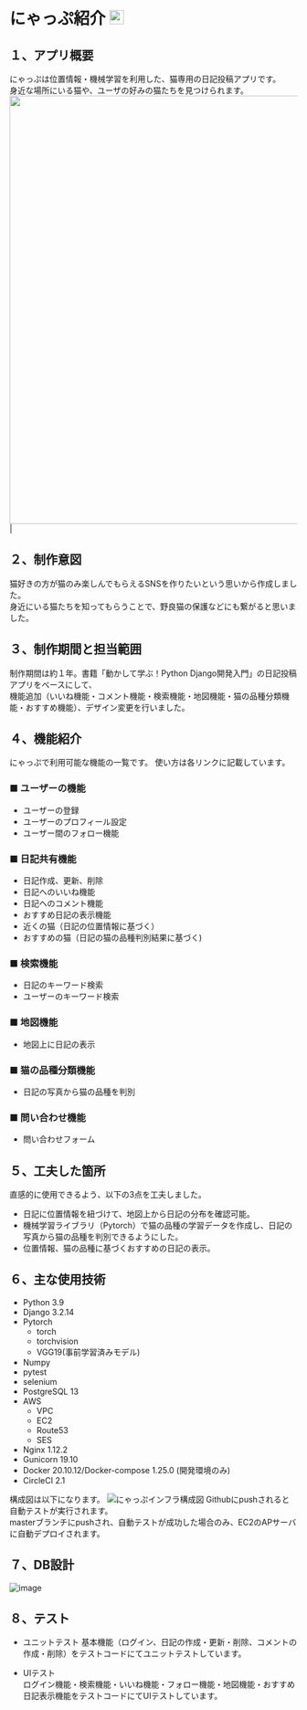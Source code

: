 # にゃっぷ紹介 <img src="https://user-images.githubusercontent.com/112099340/188294475-50ddd4cf-69bf-4c5b-820f-2618ad8f8345.png" width="25px">

## １、アプリ概要
にゃっぷは位置情報・機械学習を利用した、猫専用の日記投稿アプリです。  
身近な場所にいる猫や、ユーザの好みの猫たちを見つけられます。  
<img src="https://user-images.githubusercontent.com/112099340/230686206-7ac1aa37-0713-4911-ae1a-10f13581d721.gif" width="750px">|

## ２、制作意図
猫好きの方が猫のみ楽しんでもらえるSNSを作りたいという思いから作成しました。  
身近にいる猫たちを知ってもらうことで、野良猫の保護などにも繋がると思いました。  

## ３、制作期間と担当範囲
制作期間は約１年。書籍「動かして学ぶ！Python Django開発入門」の日記投稿アプリをベースにして、  
機能追加（いいね機能・コメント機能・検索機能・地図機能・猫の品種分類機能・おすすめ機能）、デザイン変更を行いました。  

## ４、機能紹介
にゃっぷで利用可能な機能の一覧です。
使い方は各リンクに記載しています。
### ■ ユーザーの機能  
- ユーザーの登録
- ユーザーのプロフィール設定
- ユーザー間のフォロー機能

### ■ 日記共有機能
- 日記作成、更新、削除
- 日記へのいいね機能
- 日記へのコメント機能
- おすすめ日記の表示機能
 - 近くの猫（日記の位置情報に基づく）
 - おすすめの猫（日記の猫の品種判別結果に基づく)

### ■ 検索機能
- 日記のキーワード検索
- ユーザーのキーワード検索

### ■ 地図機能
- 地図上に日記の表示

### ■ 猫の品種分類機能
- 日記の写真から猫の品種を判別

### ■ 問い合わせ機能
- 問い合わせフォーム

## ５、工夫した箇所
直感的に使用できるよう、以下の3点を工夫しました。  
- 日記に位置情報を紐づけて、地図上から日記の分布を確認可能。
- 機械学習ライブラリ（Pytorch）で猫の品種の学習データを作成し、日記の写真から猫の品種を判別できるようにした。
- 位置情報、猫の品種に基づくおすすめの日記の表示。

## ６、主な使用技術
- Python 3.9  
 - Django 3.2.14
 - Pytorch
   - torch
   - torchvision 
   - VGG19(事前学習済みモデル)
 - Numpy
 - pytest
 - selenium
- PostgreSQL 13
- AWS
  - VPC  
  - EC2
  - Route53
  - SES
- Nginx 1.12.2
- Gunicorn 19.10
- Docker 20.10.12/Docker-compose 1.25.0 (開発環境のみ)
- CircleCI 2.1

構成図は以下になります。
![にゃっぷインフラ構成図](https://user-images.githubusercontent.com/112099340/197382272-3506273b-293f-4d91-94f0-6edfd33203ae.png)
Githubにpushされると自動テストが実行されます。  
masterブランチにpushされ、自動テストが成功した場合のみ、EC2のAPサーバに自動デプロイされます。

## ７、DB設計
![image](https://user-images.githubusercontent.com/112099340/230691358-580789a2-7969-49d4-bf1f-57fe0bddb588.png)

## ８、テスト
- ユニットテスト
基本機能（ログイン、日記の作成・更新・削除、コメントの作成・削除）をテストコードにてユニットテストしています。

- UIテスト  
ログイン機能・検索機能・いいね機能・フォロー機能・地図機能・おすすめ日記表示機能をテストコードにてUIテストしています。


